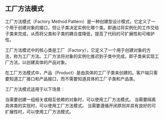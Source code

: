 ## 工厂方法模式

工厂方法模式（Factory Method Pattern）是一种创建型设计模式，它定义了一个用于创建对象的接口，但让子类决定实例化哪个类。即通过将实例化的工作交给子类来完成，从而将父类和子类的耦合度降低，提高了代码的可扩展性和可维护性。

工厂方法模式中的核心类是工厂（Factory），它定义了一个用于创建对象的方法，称为工厂方法。工厂方法将对象的实例化推迟到子类中完成，即子类来实现工厂方法，以创建具体的产品对象。

在工厂方法模式中，产品（Product）是由具体的工厂子类来创建的。客户端只需要知道工厂接口和产品接口，而不需要知道具体的工厂子类和产品类。

工厂方法模式适用于以下场景：

当需要创建一组相关或相互依赖的对象时，可以使用工厂方法模式。
当需要隔离具体类的实现时，可以使用工厂方法模式。
当需要遵循开闭原则并具有良好的可扩展性时，可以使用工厂方法模式。
